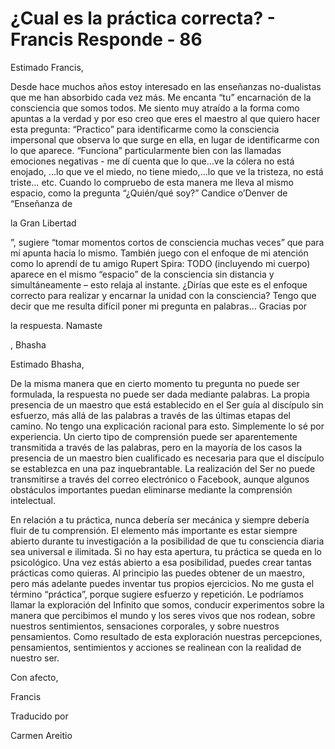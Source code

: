 # ¿Cual es la práctica correcta? - Francis Responde - 86

Estimado Francis, 

Desde hace muchos a&ntilde;os estoy interesado en las ense&ntilde;anzas no-dualistas que me han absorbido cada vez m&aacute;s. Me encanta &ldquo;tu&rdquo; encarnaci&oacute;n de la consciencia que somos todos. Me siento muy atra&iacute;do a la forma como apuntas a la verdad y por eso creo que eres el maestro al que quiero hacer esta pregunta: &ldquo;Practico&rdquo; para identificarme como la consciencia impersonal que observa lo que surge en ella, en lugar de identificarme con lo que aparece. &ldquo;Funciona&rdquo; particularmente bien con las llamadas emociones negativas - me d&iacute; cuenta que lo que&hellip;ve la c&oacute;lera no est&aacute; enojado, &hellip;lo que ve el miedo, no tiene miedo,&hellip;lo que ve la tristeza, no est&aacute; triste&hellip; etc. Cuando lo compruebo de esta manera me lleva al mismo espacio, como la pregunta &ldquo;&iquest;Qui&eacute;n/qu&eacute; soy?&rdquo; Candice o&rsquo;Denver de &ldquo;Ense&ntilde;anza de 

la Gran Libertad

&rdquo;, sugiere &ldquo;tomar momentos cortos de consciencia muchas veces&rdquo; que para m&iacute; apunta hacia lo mismo. Tambi&eacute;n juego con el enfoque de mi atenci&oacute;n como lo aprend&iacute; de tu amigo Rupert Spira: TODO (incluyendo mi cuerpo) aparece en el mismo &ldquo;espacio&rdquo; de la consciencia sin distancia y simult&aacute;neamente &ndash; esto relaja al instante. &iquest;Dir&iacute;as que este es el enfoque correcto para realizar y encarnar la unidad con la consciencia? Tengo que decir que me resulta dif&iacute;cil poner mi pregunta en palabras&hellip; Gracias por 

la respuesta. Namaste

, Bhasha

Estimado Bhasha,

De la misma manera que en cierto momento tu pregunta no puede ser formulada, la respuesta no puede ser dada mediante palabras. La propia presencia de un maestro que est&aacute; establecido en el Ser gu&iacute;a al disc&iacute;pulo sin esfuerzo, m&aacute;s all&aacute; de las palabras a trav&eacute;s de las &uacute;ltimas etapas del camino. No tengo una explicaci&oacute;n racional para esto. Simplemente lo s&eacute; por experiencia. Un cierto tipo de comprensi&oacute;n puede ser aparentemente transmitida a trav&eacute;s de las palabras, pero en la mayor&iacute;a de los casos la presencia de un maestro bien cualificado es necesaria para que el disc&iacute;pulo se establezca en una paz inquebrantable. La realizaci&oacute;n del Ser no puede transmitirse a trav&eacute;s del correo electr&oacute;nico o Facebook, aunque algunos obst&aacute;culos importantes puedan eliminarse mediante la comprensi&oacute;n intelectual.

En relaci&oacute;n a tu pr&aacute;ctica, nunca deber&iacute;a ser mec&aacute;nica y siempre deber&iacute;a fluir de tu comprensi&oacute;n. El elemento m&aacute;s importante es estar siempre abierto durante tu investigaci&oacute;n a la posibilidad de que tu consciencia diaria sea universal e ilimitada. Si no hay esta apertura, tu pr&aacute;ctica se queda en lo psicol&oacute;gico. Una vez est&aacute;s abierto a esa posibilidad, puedes crear tantas pr&aacute;cticas como quieras. Al principio las puedes obtener de un maestro, pero m&aacute;s adelante puedes inventar tus propios ejercicios. No me gusta el t&eacute;rmino &ldquo;pr&aacute;ctica&rdquo;, porque sugiere esfuerzo y repetici&oacute;n. Le podr&iacute;amos llamar la exploraci&oacute;n del Infinito que somos, conducir experimentos sobre la manera que percibimos el mundo y los seres vivos que nos rodean, sobre nuestros sentimientos, sensaciones corporales, y sobre nuestros pensamientos. Como resultado de esta exploraci&oacute;n nuestras percepciones, pensamientos, sentimientos y acciones se realinean con la realidad de nuestro ser.

Con afecto, 

Francis

Traducido por 

Carmen Areitio

